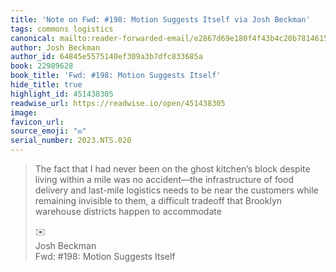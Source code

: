 ```yaml
---
title: 'Note on Fwd: #198: Motion Suggests Itself via Josh Beckman'
tags: commons logistics
canonical: mailto:reader-forwarded-email/e2867d69e180f4f43b4c20b7814615a6
author: Josh Beckman
author_id: 64845e5575140ef309a3b7dfc833685a
book: 22989628
book_title: 'Fwd: #198: Motion Suggests Itself'
hide_title: true
highlight_id: 451438305
readwise_url: https://readwise.io/open/451438305
image:
favicon_url:
source_emoji: "✉️"
serial_number: 2023.NTS.020
---
```

> The fact that I had never been on the ghost kitchen’s block despite living within a mile was no accident—the infrastructure of food delivery and last-mile logistics needs to be near the customers while remaining invisible to them, a difficult tradeoff that Brooklyn warehouse districts happen to accommodate
> <div class="quoteback-footer"><div class="quoteback-avatar"><span class="mini-emoji"> ✉️</span></div><div class="quoteback-metadata"><div class="metadata-inner"><span style="display:none">FROM:</span><div aria-label="Josh Beckman" class="quoteback-author"> Josh Beckman</div><div aria-label="Fwd: #198: Motion Suggests Itself" class="quoteback-title"> Fwd: #198: Motion Suggests Itself</div></div></div></div>